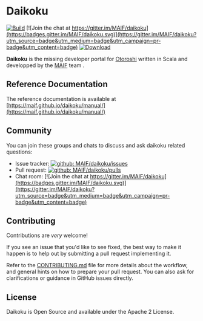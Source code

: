 # Daikoku

[![Build](https://github.com/MAIF/daikoku/workflows/Build/badge.svg)](https://github.com/MAIF/daikoku/actions?query=workflow%3ABuild) [![Join the chat at https://gitter.im/MAIF/daikoku](https://badges.gitter.im/MAIF/daikoku.svg)](https://gitter.im/MAIF/daikoku?utm_source=badge&utm_medium=badge&utm_campaign=pr-badge&utm_content=badge) [ ![Download](https://img.shields.io/github/release/MAIF/daikoku.svg) ](https://github.com/MAIF/daikoku/releases)

**Daikoku** is the missing developer portal for <a href="https://maif.github.io/otoroshi">Otoroshi</a> written in Scala and developped by the <a href="https://maif.github.io" target="_blank">MAIF</a> team .

## Reference Documentation

The reference documentation is available at [https://maif.github.io/daikoku/manual/](https://maif.github.io/daikoku/manual/)

## Community
You can join these groups and chats to discuss and ask daikoku related questions:

- Issue tracker: [![github: MAIF/daikoku/issues](https://img.shields.io/github/issues/MAIF/daikoku.svg)](https://github.com/MAIF/daikoku/issues)
- Pull request: [![github: MAIF/daikoku/pulls](https://img.shields.io/github/issues-pr/MAIF/daikoku.svg)](https://github.com/MAIF/daikoku/pulls)
- Chat room: [![Join the chat at https://gitter.im/MAIF/daikoku](https://badges.gitter.im/MAIF/daikoku.svg)](https://gitter.im/MAIF/daikoku?utm_source=badge&utm_medium=badge&utm_campaign=pr-badge&utm_content=badge)

## Contributing

Contributions are *very* welcome!

If you see an issue that you'd like to see fixed, the best way to make it happen is to help out by submitting a pull request implementing it.

Refer to the [CONTRIBUTING.md](https://github.com/MAIF/daikoku/blob/master/.github/CONTRIBUTING.md) file for more details about the workflow,
and general hints on how to prepare your pull request. You can also ask for clarifications or guidance in GitHub issues directly.

## License

Daikoku is Open Source and available under the Apache 2 License.
